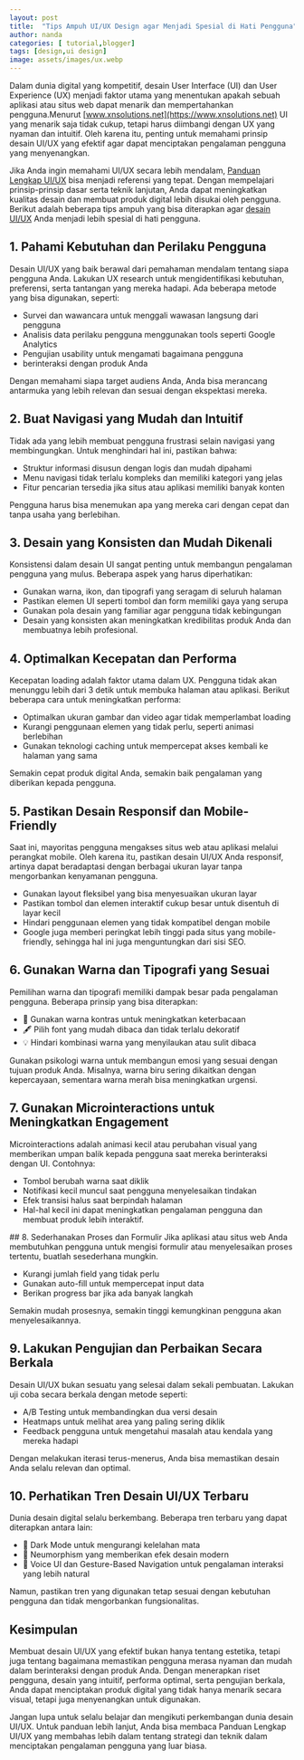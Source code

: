 ```yaml
---
layout: post
title:  "Tips Ampuh UI/UX Design agar Menjadi Spesial di Hati Pengguna"
author: nanda
categories: [ tutorial,blogger]
tags: [design,ui design]
image: assets/images/ux.webp
---
```


Dalam dunia digital yang kompetitif, desain User Interface (UI) dan User Experience (UX) menjadi faktor utama yang menentukan apakah sebuah aplikasi atau situs web dapat menarik dan mempertahankan pengguna.Menurut [www.xnsolutions.net](https://www.xnsolutions.net) UI yang menarik saja tidak cukup, tetapi harus diimbangi dengan UX yang nyaman dan intuitif. Oleh karena itu, penting untuk memahami prinsip desain UI/UX yang efektif agar dapat menciptakan pengalaman pengguna yang menyenangkan.

Jika Anda ingin memahami UI/UX secara lebih mendalam, [Panduan Lengkap UI/UX](https://www.xnsolutions.net/panduan-lengkap-ui-ux-untuk-pemula-dasar-dasar-desain-web-modern/) bisa menjadi referensi yang tepat. Dengan mempelajari prinsip-prinsip dasar serta teknik lanjutan, Anda dapat meningkatkan kualitas desain dan membuat produk digital lebih disukai oleh pengguna. Berikut adalah beberapa tips ampuh yang bisa diterapkan agar [desain UI/UX](https://pediaku.id/tips-ui-design-menjadi-terlihat-spesial/) Anda menjadi lebih spesial di hati pengguna.

## 1. Pahami Kebutuhan dan Perilaku Pengguna
Desain UI/UX yang baik berawal dari pemahaman mendalam tentang siapa pengguna Anda. Lakukan UX research untuk mengidentifikasi kebutuhan, preferensi, serta tantangan yang mereka hadapi. Ada beberapa metode yang bisa digunakan, seperti:
<ul>
<li>Survei dan wawancara untuk menggali wawasan langsung dari pengguna</li>
<li>Analisis data perilaku pengguna menggunakan tools seperti Google Analytics</li>
<li>Pengujian usability untuk mengamati bagaimana pengguna</li> <li>berinteraksi dengan produk Anda</li></ul>

Dengan memahami siapa target audiens Anda, Anda bisa merancang antarmuka yang lebih relevan dan sesuai dengan ekspektasi mereka.

## 2. Buat Navigasi yang Mudah dan Intuitif
Tidak ada yang lebih membuat pengguna frustrasi selain navigasi yang membingungkan. Untuk menghindari hal ini, pastikan bahwa:
<ul>
<li>Struktur informasi disusun dengan logis dan mudah dipahami</li>
<li>Menu navigasi tidak terlalu kompleks dan memiliki kategori yang jelas</li>
<li>Fitur pencarian tersedia jika situs atau aplikasi memiliki banyak konten</li></ul>

Pengguna harus bisa menemukan apa yang mereka cari dengan cepat dan tanpa usaha yang berlebihan.

## 3. Desain yang Konsisten dan Mudah Dikenali
Konsistensi dalam desain UI sangat penting untuk membangun pengalaman pengguna yang mulus. Beberapa aspek yang harus diperhatikan:
<ul>
<li>Gunakan warna, ikon, dan tipografi yang seragam di seluruh halaman</li>
<li>Pastikan elemen UI seperti tombol dan form memiliki gaya yang serupa</li>
<li>Gunakan pola desain yang familiar agar pengguna tidak kebingungan</li>
<li>Desain yang konsisten akan meningkatkan kredibilitas produk Anda dan membuatnya lebih profesional.</li></ul>

## 4. Optimalkan Kecepatan dan Performa
Kecepatan loading adalah faktor utama dalam UX. Pengguna tidak akan menunggu lebih dari 3 detik untuk membuka halaman atau aplikasi. Berikut beberapa cara untuk meningkatkan performa:
<ul>
<li>Optimalkan ukuran gambar dan video agar tidak memperlambat loading</li>
<li>Kurangi penggunaan elemen yang tidak perlu, seperti animasi berlebihan</li>
<li>Gunakan teknologi caching untuk mempercepat akses kembali ke halaman yang sama</li></ul>

Semakin cepat produk digital Anda, semakin baik pengalaman yang diberikan kepada pengguna.

## 5. Pastikan Desain Responsif dan Mobile-Friendly
Saat ini, mayoritas pengguna mengakses situs web atau aplikasi melalui perangkat mobile. Oleh karena itu, pastikan desain UI/UX Anda responsif, artinya dapat beradaptasi dengan berbagai ukuran layar tanpa mengorbankan kenyamanan pengguna.
<ul>
<li>Gunakan layout fleksibel yang bisa menyesuaikan ukuran layar</li>
<li>Pastikan tombol dan elemen interaktif cukup besar untuk disentuh di layar kecil</li>
<li>Hindari penggunaan elemen yang tidak kompatibel dengan mobile</li>
<li>Google juga memberi peringkat lebih tinggi pada situs yang mobile-friendly, sehingga hal ini juga menguntungkan dari sisi SEO.</li></ul>

## 6. Gunakan Warna dan Tipografi yang Sesuai
Pemilihan warna dan tipografi memiliki dampak besar pada pengalaman pengguna. Beberapa prinsip yang bisa diterapkan:
<ul>
<li>🎨 Gunakan warna kontras untuk meningkatkan keterbacaan</li>
<li>🖋 Pilih font yang mudah dibaca dan tidak terlalu dekoratif</li>
<li>💡 Hindari kombinasi warna yang menyilaukan atau sulit dibaca</li>
</ul>
Gunakan psikologi warna untuk membangun emosi yang sesuai dengan tujuan produk Anda. Misalnya, warna biru sering dikaitkan dengan kepercayaan, sementara warna merah bisa meningkatkan urgensi.

## 7. Gunakan Microinteractions untuk Meningkatkan Engagement
Microinteractions adalah animasi kecil atau perubahan visual yang memberikan umpan balik kepada pengguna saat mereka berinteraksi dengan UI. Contohnya:
<ul>
<li>Tombol berubah warna saat diklik</li>
<li>Notifikasi kecil muncul saat pengguna menyelesaikan tindakan</li>
<li>Efek transisi halus saat berpindah halaman</li>
<li>Hal-hal kecil ini dapat meningkatkan pengalaman pengguna dan membuat produk lebih interaktif.</li>
</ul>
## 8. Sederhanakan Proses dan Formulir
Jika aplikasi atau situs web Anda membutuhkan pengguna untuk mengisi formulir atau menyelesaikan proses tertentu, buatlah sesederhana mungkin.
<ul>
<li>Kurangi jumlah field yang tidak perlu</li>
<li>Gunakan auto-fill untuk mempercepat input data</li>
<li>Berikan progress bar jika ada banyak langkah</li>
</ul>
Semakin mudah prosesnya, semakin tinggi kemungkinan pengguna akan menyelesaikannya.

## 9. Lakukan Pengujian dan Perbaikan Secara Berkala
Desain UI/UX bukan sesuatu yang selesai dalam sekali pembuatan. Lakukan uji coba secara berkala dengan metode seperti:
<ul>
<li>A/B Testing untuk membandingkan dua versi desain</li>
<li>Heatmaps untuk melihat area yang paling sering diklik</li>
<li>Feedback pengguna untuk mengetahui masalah atau kendala yang mereka hadapi</li></ul>
Dengan melakukan iterasi terus-menerus, Anda bisa memastikan desain Anda selalu relevan dan optimal.

## 10. Perhatikan Tren Desain UI/UX Terbaru
Dunia desain digital selalu berkembang. Beberapa tren terbaru yang dapat diterapkan antara lain:
<ul>
<li>🚀 Dark Mode untuk mengurangi kelelahan mata</li>
<li>🎨 Neumorphism yang memberikan efek desain modern</li>
<li>📱 Voice UI dan Gesture-Based Navigation untuk pengalaman interaksi yang lebih natural</li>
</ul>
Namun, pastikan tren yang digunakan tetap sesuai dengan kebutuhan pengguna dan tidak mengorbankan fungsionalitas.

## Kesimpulan
Membuat desain UI/UX yang efektif bukan hanya tentang estetika, tetapi juga tentang bagaimana memastikan pengguna merasa nyaman dan mudah dalam berinteraksi dengan produk Anda. Dengan menerapkan riset pengguna, desain yang intuitif, performa optimal, serta pengujian berkala, Anda dapat menciptakan produk digital yang tidak hanya menarik secara visual, tetapi juga menyenangkan untuk digunakan.

Jangan lupa untuk selalu belajar dan mengikuti perkembangan dunia desain UI/UX. Untuk panduan lebih lanjut, Anda bisa membaca Panduan Lengkap UI/UX yang membahas lebih dalam tentang strategi dan teknik dalam menciptakan pengalaman pengguna yang luar biasa.

